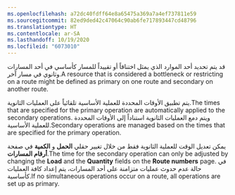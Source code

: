 ```yaml
---
ms.openlocfilehash: a72dc40fdff64e8a65475a369a7a4ef737811e59
ms.sourcegitcommit: 82ed9ded42c47064c90ab6fe717893447cd48796
ms.translationtype: HT
ms.contentlocale: ar-SA
ms.lasthandoff: 10/19/2020
ms.locfileid: "6073010"
---
```

<span data-ttu-id="99136-101">قد يتم تحديد أحد الموارد الذي يمثل اختناقاً أو تقييداً للمسار كأساسي في أحد المسارات وثانوي في مسار آخر.</span><span class="sxs-lookup"><span data-stu-id="99136-101">A resource that is considered a bottleneck or restricting on a route might be defined as primary on one route and secondary on another route.</span></span>

<span data-ttu-id="99136-102">يتم تطبيق الأوقات المحددة للعملية الأساسية تلقائياً على العمليات الثانوية.</span><span class="sxs-lookup"><span data-stu-id="99136-102">The times that are specified for the primary operation are automatically applied to the secondary operations.</span></span> <span data-ttu-id="99136-103">ويتم دمع العمليات الثانوية استناداً إلى الأوقات المحددة للعملية الأساسية.</span><span class="sxs-lookup"><span data-stu-id="99136-103">Secondary operations are managed based on the times that are specified for the primary operation.</span></span>

<span data-ttu-id="99136-104">يمكن تعديل الوقت للعملية الثانوية فقط من خلال تغيير حقلي **الحمل** و **الكمية** في صفحة **أرقام المسارات**.</span><span class="sxs-lookup"><span data-stu-id="99136-104">The time for the secondary operation can only be adjusted by changing the **Load** and the **Quantity** fields on the **Route numbers** page.</span></span>
<span data-ttu-id="99136-105">في حالة عدم حدوث عمليات متزامنة على أحد المسارات، يتم إعداد كافة العمليات كأساسية.</span><span class="sxs-lookup"><span data-stu-id="99136-105">If no simultaneous operations occur on a route, all operations are set up as primary.</span></span>
